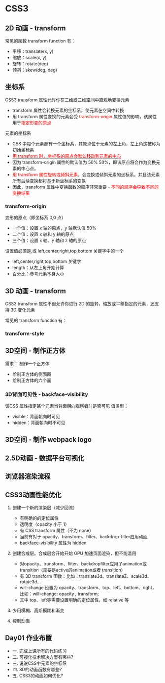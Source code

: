 # CSS3

## 2D 动画 - transform

常见的函数 transform function 有：

- 平移：translate(x, y)
- 缩放：scale(x, y)
- 旋转：rotate(deg)
- 倾斜：skew(deg, deg)

## 坐标系

CSS3 transform 属性允许你在二维或三维空间中直观地变换元素

- transform 属性会转换元素的坐标系，使元素在空间中转换
- 用 transform 属性变换的元素会受 <font color="red">transform-origin</font> 属性值的影响，该属性用于<font color="red">指定形变的原点</font>

元素的坐标系

- CSS 中每个元素都有一个坐标系，其原点位于元素的左上角，左上角这被称为初始坐标系
- <u><font color="red">用 transform 时，坐标系的原点会默认移动到元素的中心</font></u>
- 因为 transform-origin 属性的默认值为 50% 50%，即该原点将会作为变换元素的中心点。
- <font color="red">用 transform 属性旋转或倾斜元素</font>，会变换或倾斜元素的坐标系。并且该元素所有后续变换都将基于新坐标系的变换
- 因此，transform 属性中变换函数的顺序非常重要 - <font color="red">不同的顺序会导致不同的变换结果</font>

### transform-origin

变形的原点（即坐标系 0,0 点）

- 一个值：设置 x 轴的原点，y 轴默认值 50%
- 二个值：设置 x 轴和 y 轴的原点
- 三个值：设置 x 轴、y 轴和 z 轴的原点

设置值必须是<length>,<percentage>或 left,center,right,top,bottom 关键字中的一个

- left,center,right,top,bottom 关键字
- length：从左上角开始计算
- 百分比：参考元素本身大小

## 3D 动画 - transform

CSS3 transform 属性不但允许你进行 2D 的旋转，缩放或平移指定的元素，还支持 3D 变化元素

常见的 transform function 有：

### transform-style

## 3D空间 - 制作正方体

需求： 制作一个正方体

- 绘制正方体的侧面图
- 绘制正方体的六个面

### 3D背面可见性 - backface-visibility

该CSS 属性指定某个元素当背面朝向观察者时是否可见
值类型：

- visible：背面朝向时可见
- hidden：背面朝向时不可见

## 3D空间 - 制作 webpack logo

## 2.5D动画 - 数据平台可视化

## 浏览器渲染流程

## CSS3动画性能优化

1. 创建一个新的渲染层（减少回流）
   - 有明确的的定位属性
   - 透明度（opacity 小于 1）
   - 有 CSS transform 属性（不为 none）
   - 当前有对于 opacity、transform、filter、backdrop-filter应用动画
   - backface-visibility 属性为 hidden

2. 创建合成层。合成层会开始开始 GPU 加速页面渲染，但不能滥用
   - 对opacity、transform、fliter、backdropfilter应用了animation或transition（需要是active的animation或者 transition）
   - 有 3D transform 函数：比如：translate3d、translateZ、scale3d、rotate3d...
   - will-change 设置为 opacity、transform、top、left、bottom、right，比如：will-change: opacity , transform;
   - 其中 top、left等需要设置明确的定位属性，如 relative 等

3. 少用模糊、高斯模糊和渐变
4. 控制动画

## Day01 作业布置

- 一. 完成上课所有的代码练习
- 二. 可视化技术解决方案有哪些?
- 三. 说说CSS中元素的坐标系
- 四. 3D的动画函数有哪些?
- 五. CSS3的动画如何优化?

